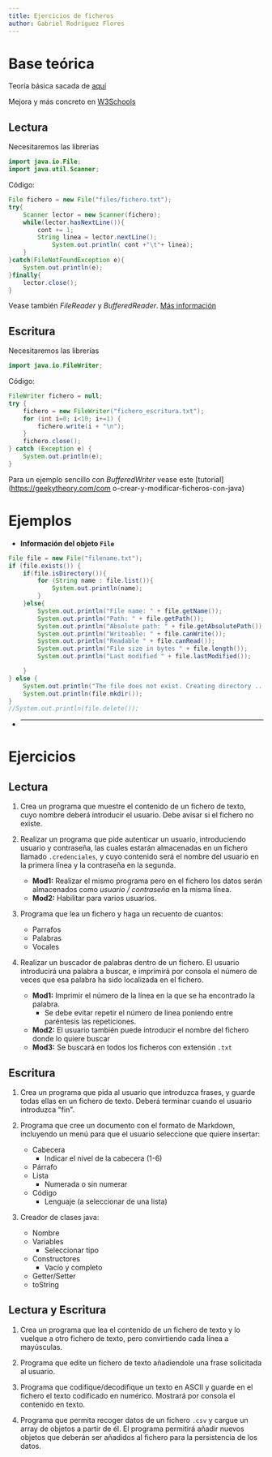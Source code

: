 ```yaml
---
title: Ejercicios de ficheros
author: Gabriel Rodríguez Flores
---
```


# Base teórica

Teoría básica sacada de [aquí](https://jarroba.com/lectura-escritura-ficheros-java-ejemplos/)

Mejora y más concreto en [W3Schools](https://www.w3schools.com/java/java_files.asp)

## Lectura

Necesitaremos las librerías

```java
import java.io.File;
import java.util.Scanner;
```

Código:

```java
File fichero = new File("files/fichero.txt");
try{
    Scanner lector = new Scanner(fichero);
    while(lector.hasNextLine()){
        cont += 1;
        String linea = lector.nextLine();
            System.out.println( cont +"\t"+ linea);
    }
}catch(FileNotFoundException e){
    System.out.println(e);
}finally{
    lector.close();
}
```

Vease también _FileReader_ y _BufferedReader_. [Más información](https://stackoverflow.com/questions/20838244/difference-between-buffered-reader-and-file-reader-and-scanner-class#answer-20838298)

## Escritura

Necesitaremos las librerías

```java
import java.io.FileWriter;
```

Código:

```java
FileWriter fichero = null;
try {
    fichero = new FileWriter("fichero_escritura.txt");
    for (int i=0; i<10; i+=1) {
        fichero.write(i + "\n");
    }
    fichero.close();
} catch (Exception e) {
    System.out.println(e);
}
```

Para un ejemplo sencillo con _BufferedWriter_ vease este [tutorial](https://geekytheory.com/com o-crear-y-modificar-ficheros-con-java)

# Ejemplos

- **Información del objeto `File`**

```java
File file = new File("filename.txt");
if (file.exists()) {
    if(file.isDirectory()){
        for (String name : file.list()){
			System.out.println(name);
        }
    }else{
        System.out.println("File name: " + file.getName());
        System.out.println("Path: " + file.getPath()); 
        System.out.println("Absolute path: " + file.getAbsolutePath()); 
        System.out.println("Writeable: " + file.canWrite()); 
        System.out.println("Readable " + file.canRead()); 
        System.out.println("File size in bytes " + file.length());
        System.out.println("Last modified " + file.lastModified());

    }
} else {
    System.out.println("The file does not exist. Creating directory ...");
    System.out.println(file.mkdir());
}
//System.out.println(file.delete());
```

- ****

# Ejercicios

## Lectura

1. Crea un programa que muestre el contenido de un fichero de texto, cuyo nombre deberá introducir el usuario. Debe avisar si el fichero no existe.

2. Realizar un programa que pide autenticar un usuario, introduciendo usuario y contraseña, las cuales estarán almacenadas en un fichero llamado `.credenciales`, y cuyo contenido será el nombre del usuario en la primera línea y la contraseña en la segunda.
    - **Mod1:** Realizar el mismo programa pero en el fichero los datos serán almacenados como _usuario / contraseña_ en la misma línea.
    - **Mod2:** Habilitar para varios usuarios.

3. Programa que lea un fichero y haga un recuento de cuantos:
    - Parrafos
    - Palabras
    - Vocales

4. Realizar un buscador de palabras dentro de un fichero. El usuario introducirá una palabra a buscar, e imprimirá por consola el número de veces que esa palabra ha sido localizada en el fichero.
    - **Mod1:** Imprimir el número de la línea en la que se ha encontrado la palabra.
        - Se debe evitar repetir el número de linea poniendo entre paréntesis las repeticiones.
    - **Mod2:** El usuario también puede introducir el nombre del fichero donde lo quiere buscar
    - **Mod3:** Se buscará en todos los ficheros con extensión `.txt`

## Escritura

1. Crea un programa que pida al usuario que introduzca frases, y guarde todas ellas en un fichero de texto. Deberá terminar cuando el usuario introduzca "fin".

2. Programa que cree un documento con el formato de Markdown, incluyendo un menú para que el usuario seleccione que quiere insertar:
    - Cabecera
        - Indicar el nivel de la cabecera (1-6)
    - Párrafo
    - Lista
        - Numerada o sin numerar
    - Código
        - Lenguaje (a seleccionar de una lista)

3. Creador de clases java:
    - Nombre
    - Variables
        - Seleccionar tipo
    - Constructores
        - Vacío y completo
    - Getter/Setter
    - toString

## Lectura y Escritura

1. Crea un programa que lea el contenido de un fichero de texto y lo vuelque a otro fichero de texto, pero convirtiendo cada línea a mayúsculas.

2. Programa que edite un fichero de texto añadiendole una frase solicitada al usuario.

3. Programa que codifique/decodifique un texto en ASCII y guarde en el fichero el texto codificado en numérico. Mostrará por consola el contenido en texto.

4. Programa que permita recoger datos de un fichero `.csv` y cargue un array de objetos a partir de él. El programa permitirá añadir nuevos objetos que deberán ser añadidos al fichero para la persistencia de los datos.